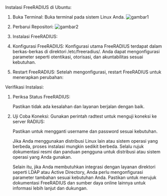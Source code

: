 Instalasi FreeRADIUS di Ubuntu:
1. Buka Terminal:
   Buka terminal pada sistem Linux Anda.
   ![gambar1](https://github.com/akusukacoding22/riannnnnn/assets/156275570/847afa66-e9e7-4483-b10f-06b30c5ed706)
2. Perbarui Repositori:
   ![gambar2](https://github.com/akusukacoding22/riannnnnn/assets/156275570/f886a8f9-ae3c-4e2b-a89e-a066a8a971a2)
3. Instalasi FreeRADIUS:


4. Konfigurasi FreeRADIUS:
   Konfigurasi utama FreeRADIUS terdapat dalam berkas-berkas di direktori /etc/freeradius/. Anda dapat mengonfigurasi parameter seperti otentikasi, otorisasi, dan akuntabilitas sesuai kebutuhan.
5. Restart FreeRADIUS:
   Setelah mengonfigurasi, restart FreeRADIUS untuk menerapkan perubahan:


Verifikasi Instalasi:
1. Periksa Status FreeRADIUS:


   Pastikan tidak ada kesalahan dan layanan berjalan dengan baik.
2. Uji Coba Koneksi:
   Gunakan perintah radtest untuk menguji koneksi ke server RADIUS:


   Pastikan untuk mengganti username dan password sesuai kebutuhan.

   Jika Anda menggunakan distribusi Linux lain atau sistem operasi yang berbeda, proses instalasi mungkin sedikit berbeda. Selalu rujuk dokumentasi resmi dan panduan pengguna untuk distribusi        atau sistem operasi yang Anda gunakan.

   Selain itu, jika Anda membutuhkan integrasi dengan layanan direktori seperti LDAP atau Active Directory, Anda perlu mengonfigurasi parameter tambahan sesuai kebutuhan Anda. Pastikan untuk         merujuk dokumentasi FreeRADIUS dan sumber daya online lainnya untuk informasi lebih lanjut dan dukungan.










   
